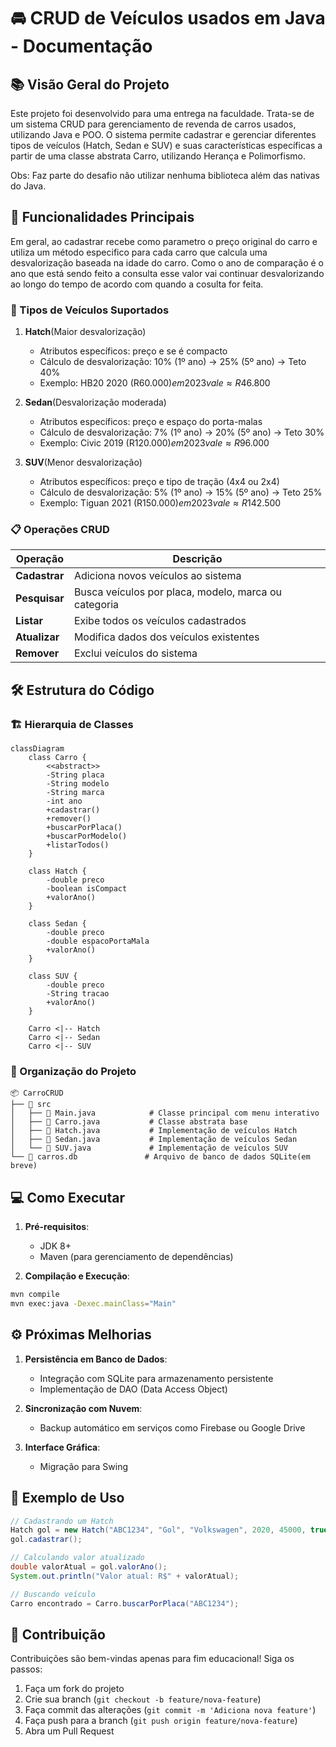 # 🚘 CRUD de Veículos usados em Java - Documentação

## 📚 Visão Geral do Projeto

Este projeto foi desenvolvido para uma entrega na faculdade. Trata-se de um sistema CRUD para gerenciamento de revenda de carros usados, utilizando Java e POO. O sistema permite cadastrar e gerenciar diferentes tipos de veículos (Hatch, Sedan e SUV) e suas características específicas a partir de uma classe abstrata Carro, utilizando Herança e Polimorfismo.

Obs: Faz parte do desafio não utilizar nenhuma biblioteca além das nativas do Java.

## 🔧 Funcionalidades Principais

Em geral, ao cadastrar recebe como parametro o preço original do carro e utiliza um método especifico para cada carro que calcula uma desvalorização baseada na idade do carro. Como o ano de comparação é o ano que está sendo feito a consulta esse valor vai continuar desvalorizando ao longo do tempo de acordo com quando a cosulta for feita.

### 🚗 Tipos de Veículos Suportados
1. **Hatch**(Maior desvalorização)
   - Atributos específicos: preço e se é compacto
   - Cálculo de desvalorização: 10% (1º ano) → 25% (5º ano) → Teto 40%
   - Exemplo: HB20 2020 (R$60.000) em 2023 vale ≈ R$46.800
2. **Sedan**(Desvalorização moderada) 
   - Atributos específicos: preço e espaço do porta-malas
   - Cálculo de desvalorização: 7% (1º ano) → 20% (5º ano) → Teto 30%
   - Exemplo: Civic 2019 (R$120.000) em 2023 vale ≈ R$96.000

3. **SUV**(Menor desvalorização)
   - Atributos específicos: preço e tipo de tração (4x4 ou 2x4)
   - Cálculo de desvalorização: 5% (1º ano) → 15% (5º ano) → Teto 25%
   - Exemplo: Tiguan 2021 (R$150.000) em 2023 vale ≈ R$142.500

### 📋 Operações CRUD
| Operação | Descrição |
|----------|-----------|
| **Cadastrar** | Adiciona novos veículos ao sistema |
| **Pesquisar** | Busca veículos por placa, modelo, marca ou categoria |
| **Listar** | Exibe todos os veículos cadastrados |
| **Atualizar** | Modifica dados dos veículos existentes |
| **Remover** | Exclui veículos do sistema |

## 🛠️ Estrutura do Código

### 🏗️ Hierarquia de Classes
```mermaid
classDiagram
    class Carro {
        <<abstract>>
        -String placa
        -String modelo
        -String marca
        -int ano
        +cadastrar()
        +remover()
        +buscarPorPlaca()
        +buscarPorModelo()
        +listarTodos()
    }
    
    class Hatch {
        -double preco
        -boolean isCompact
        +valorAno()
    }
    
    class Sedan {
        -double preco
        -double espacoPortaMala
        +valorAno()
    }
    
    class SUV {
        -double preco
        -String tracao
        +valorAno()
    }
    
    Carro <|-- Hatch
    Carro <|-- Sedan
    Carro <|-- SUV
```

### 📂 Organização do Projeto
```
📦 CarroCRUD
├── 📂 src
│   ├── 📜 Main.java            # Classe principal com menu interativo
│   ├── 📜 Carro.java           # Classe abstrata base
│   ├── 📜 Hatch.java           # Implementação de veículos Hatch
│   ├── 📜 Sedan.java           # Implementação de veículos Sedan
│   └── 📜 SUV.java             # Implementação de veículos SUV
└── 📜 carros.db               # Arquivo de banco de dados SQLite(em breve)
```

## 💻 Como Executar

1. **Pré-requisitos**:
   - JDK 8+
   - Maven (para gerenciamento de dependências)

2. **Compilação e Execução**:
```bash
mvn compile
mvn exec:java -Dexec.mainClass="Main"
```

## ⚙️ Próximas Melhorias

1. **Persistência em Banco de Dados**:
   - Integração com SQLite para armazenamento persistente
   - Implementação de DAO (Data Access Object)

2. **Sincronização com Nuvem**:
   - Backup automático em serviços como Firebase ou Google Drive

4. **Interface Gráfica**:
   - Migração para Swing

## 📝 Exemplo de Uso

```java
// Cadastrando um Hatch
Hatch gol = new Hatch("ABC1234", "Gol", "Volkswagen", 2020, 45000, true);
gol.cadastrar();

// Calculando valor atualizado
double valorAtual = gol.valorAno();
System.out.println("Valor atual: R$" + valorAtual);

// Buscando veículo
Carro encontrado = Carro.buscarPorPlaca("ABC1234");
```

## 🤝 Contribuição

Contribuições são bem-vindas apenas para fim educacional! Siga os passos:
1. Faça um fork do projeto
2. Crie sua branch (`git checkout -b feature/nova-feature`)
3. Faça commit das alterações (`git commit -m 'Adiciona nova feature'`)
4. Faça push para a branch (`git push origin feature/nova-feature`)
5. Abra um Pull Request

